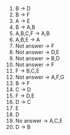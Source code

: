 1. B -> D
2. B -> F
3. A -> E
4. B -> A,B
5. A,B,C,F -> A,B
6. A,B,E -> A
7. Not answer -> F
8. Not answer -> D,E
9. Not answer -> B,D
10. Not answer -> F
11. F -> B,C,E
12. Not answer -> A,F,G
13. B -> F
14. C -> D
15. F -> D,E
16. D -> C
17. E
18. D
19. No answer -> A,C,E
20. D -> B